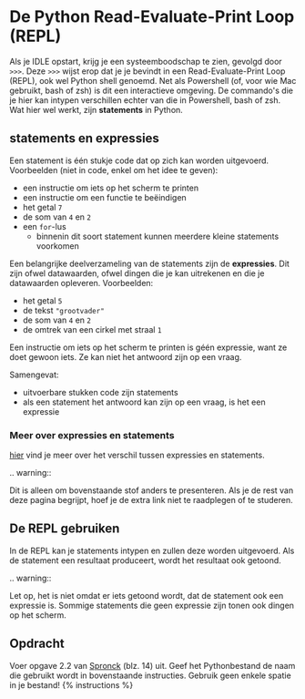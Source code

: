 # De Python Read-Evaluate-Print Loop (REPL)
Als je IDLE opstart, krijg je een systeemboodschap te zien, gevolgd door `>>>`. Deze `>>>` wijst erop dat je je bevindt in een Read-Evaluate-Print Loop (REPL), ook wel Python shell genoemd. Net als Powershell (of, voor wie Mac gebruikt, bash of zsh) is dit een interactieve omgeving. De commando's die je hier kan intypen verschillen echter van die in Powershell, bash of zsh. Wat hier wel werkt, zijn **statements** in Python.

## statements en expressies
Een statement is één stukje code dat op zich kan worden uitgevoerd. Voorbeelden (niet in code, enkel om het idee te geven):

- een instructie om iets op het scherm te printen
- een instructie om een functie te beëindigen
- het getal `7`
- de som van `4` en `2`
- een `for`-lus
  - binnenin dit soort statement kunnen meerdere kleine statements voorkomen

Een belangrijke deelverzameling van de statements zijn de **expressies**. Dit zijn ofwel datawaarden, ofwel dingen die je kan uitrekenen en die je datawaarden opleveren. Voorbeelden:

- het getal `5`
- de tekst `"grootvader"`
- de som van `4` en `2`
- de omtrek van een cirkel met straal `1`

Een instructie om iets op het scherm te printen is géén expressie, want ze doet gewoon iets. Ze kan niet het antwoord zijn op een vraag.

Samengevat:

- uitvoerbare stukken code zijn statements
- als een statement het antwoord kan zijn op een vraag, is het een expressie

### Meer over expressies en statements
[hier](https://stackoverflow.com/questions/4728073/what-is-the-difference-between-an-expression-and-a-statement-in-python) vind je meer over het verschil tussen expressies en statements.

.. warning::

   Dit is alleen om bovenstaande stof anders te presenteren. Als je de rest van deze pagina begrijpt, hoef je de extra link niet te raadplegen of te studeren.

## De REPL gebruiken
In de REPL kan je statements intypen en zullen deze worden uitgevoerd. Als de statement een resultaat produceert, wordt het resultaat ook getoond.

.. warning::

   Let op, het is niet omdat er iets getoond wordt, dat de statement ook een expressie is. Sommige statements die geen expressie zijn tonen ook dingen op het scherm.

## Opdracht
Voer opgave 2.2 van [Spronck](http://www.spronck.net/pythonbook/pythonboek.pdf) (blz. 14) uit. Geef het Pythonbestand de naam die gebruikt wordt in bovenstaande instructies. Gebruik geen enkele spatie in je bestand!
{% instructions %}

